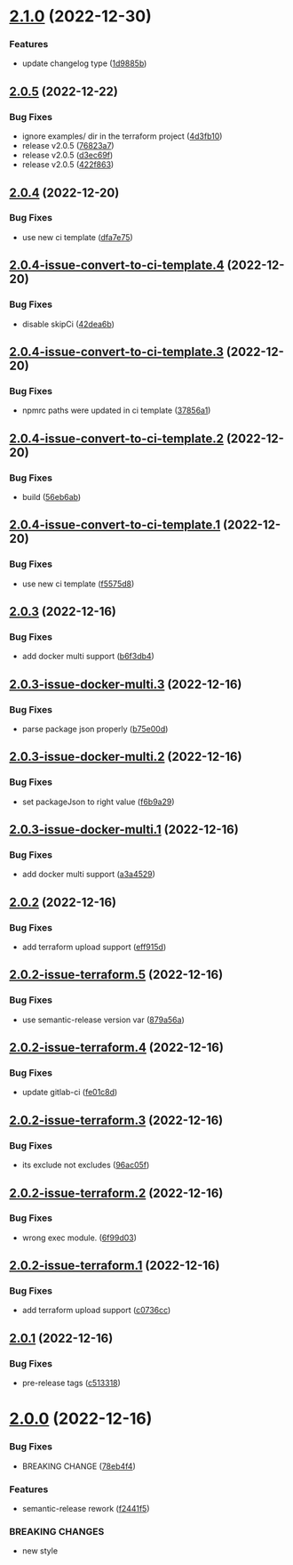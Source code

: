 # [2.1.0](https://gitlab.com/beepbeepgo/public/libraries/npm/nodejs-semantic-release-config/compare/2.0.5...2.1.0) (2022-12-30)


### Features

* update changelog type ([1d9885b](https://gitlab.com/beepbeepgo/public/libraries/npm/nodejs-semantic-release-config/commit/1d9885bf0274bd272344fa12edc096845057ce93))

## [2.0.5](https://gitlab.com/beepbeepgo/public/libraries/npm/nodejs-semantic-release-config/compare/2.0.4...2.0.5) (2022-12-22)


### Bug Fixes

* ignore examples/ dir in the terraform project ([4d3fb10](https://gitlab.com/beepbeepgo/public/libraries/npm/nodejs-semantic-release-config/commit/4d3fb10ed2d57028502c320f605c49f824d255e0))
* release v2.0.5 ([76823a7](https://gitlab.com/beepbeepgo/public/libraries/npm/nodejs-semantic-release-config/commit/76823a750a72b9178fd5297b109fc8b62f68a192))
* release v2.0.5 ([d3ec69f](https://gitlab.com/beepbeepgo/public/libraries/npm/nodejs-semantic-release-config/commit/d3ec69f398e9729cf289931c4c0c63c1dcbb31fd))
* release v2.0.5 ([422f863](https://gitlab.com/beepbeepgo/public/libraries/npm/nodejs-semantic-release-config/commit/422f863e72d19e798cdd2984eb35bd6caaeb0dc1))

## [2.0.4](https://gitlab.com/beepbeepgo/public/libraries/npm/nodejs-semantic-release-config/compare/2.0.3...2.0.4) (2022-12-20)


### Bug Fixes

* use new ci template ([dfa7e75](https://gitlab.com/beepbeepgo/public/libraries/npm/nodejs-semantic-release-config/commit/dfa7e757f1341f3158145c43f270187ec9645896))

## [2.0.4-issue-convert-to-ci-template.4](https://gitlab.com/beepbeepgo/public/libraries/npm/nodejs-semantic-release-config/compare/2.0.4-issue-convert-to-ci-template.3...2.0.4-issue-convert-to-ci-template.4) (2022-12-20)


### Bug Fixes

* disable skipCi ([42dea6b](https://gitlab.com/beepbeepgo/public/libraries/npm/nodejs-semantic-release-config/commit/42dea6b183f7ca0eadd776911e60bedd1891b044))

## [2.0.4-issue-convert-to-ci-template.3](https://gitlab.com/beepbeepgo/public/libraries/npm/nodejs-semantic-release-config/compare/2.0.4-issue-convert-to-ci-template.2...2.0.4-issue-convert-to-ci-template.3) (2022-12-20)


### Bug Fixes

* npmrc paths were updated in ci template ([37856a1](https://gitlab.com/beepbeepgo/public/libraries/npm/nodejs-semantic-release-config/commit/37856a1ad860eff18f0cc8bba84a4d546feea0c7))

## [2.0.4-issue-convert-to-ci-template.2](https://gitlab.com/beepbeepgo/public/libraries/npm/nodejs-semantic-release-config/compare/2.0.4-issue-convert-to-ci-template.1...2.0.4-issue-convert-to-ci-template.2) (2022-12-20)


### Bug Fixes

* build ([56eb6ab](https://gitlab.com/beepbeepgo/public/libraries/npm/nodejs-semantic-release-config/commit/56eb6abf1e8115f96e4f77774af50ecb5de416d6))

## [2.0.4-issue-convert-to-ci-template.1](https://gitlab.com/beepbeepgo/public/libraries/npm/nodejs-semantic-release-config/compare/2.0.3...2.0.4-issue-convert-to-ci-template.1) (2022-12-20)


### Bug Fixes

* use new ci template ([f5575d8](https://gitlab.com/beepbeepgo/public/libraries/npm/nodejs-semantic-release-config/commit/f5575d852e67393fe862a859accbba1f14724ae3))

## [2.0.3](https://gitlab.com/beepbeepgo/public/libraries/npm/nodejs-semantic-release-config/compare/2.0.2...2.0.3) (2022-12-16)


### Bug Fixes

* add docker multi support ([b6f3db4](https://gitlab.com/beepbeepgo/public/libraries/npm/nodejs-semantic-release-config/commit/b6f3db4c22b83338af596c7868f4e015c460b650))

## [2.0.3-issue-docker-multi.3](https://gitlab.com/beepbeepgo/public/libraries/npm/nodejs-semantic-release-config/compare/2.0.3-issue-docker-multi.2...2.0.3-issue-docker-multi.3) (2022-12-16)


### Bug Fixes

* parse package json properly ([b75e00d](https://gitlab.com/beepbeepgo/public/libraries/npm/nodejs-semantic-release-config/commit/b75e00d355b456ba41d6df94a9da522762c88059))

## [2.0.3-issue-docker-multi.2](https://gitlab.com/beepbeepgo/public/libraries/npm/nodejs-semantic-release-config/compare/2.0.3-issue-docker-multi.1...2.0.3-issue-docker-multi.2) (2022-12-16)


### Bug Fixes

* set packageJson to right value ([f6b9a29](https://gitlab.com/beepbeepgo/public/libraries/npm/nodejs-semantic-release-config/commit/f6b9a29c51606e03671a6a19367ac0b4ff8f0f23))

## [2.0.3-issue-docker-multi.1](https://gitlab.com/beepbeepgo/public/libraries/npm/nodejs-semantic-release-config/compare/2.0.2...2.0.3-issue-docker-multi.1) (2022-12-16)


### Bug Fixes

* add docker multi support ([a3a4529](https://gitlab.com/beepbeepgo/public/libraries/npm/nodejs-semantic-release-config/commit/a3a4529f6d16d343e1d6fb7fe5c3bd1ba0d3c714))

## [2.0.2](https://gitlab.com/beepbeepgo/public/libraries/npm/nodejs-semantic-release-config/compare/2.0.1...2.0.2) (2022-12-16)


### Bug Fixes

* add terraform upload support ([eff915d](https://gitlab.com/beepbeepgo/public/libraries/npm/nodejs-semantic-release-config/commit/eff915d744c90529a02c891d8697d30f59750dc9))

## [2.0.2-issue-terraform.5](https://gitlab.com/beepbeepgo/public/libraries/npm/nodejs-semantic-release-config/compare/2.0.2-issue-terraform.4...2.0.2-issue-terraform.5) (2022-12-16)


### Bug Fixes

* use semantic-release version var ([879a56a](https://gitlab.com/beepbeepgo/public/libraries/npm/nodejs-semantic-release-config/commit/879a56a8e049a0749edb7247d3d75d9c5170e813))

## [2.0.2-issue-terraform.4](https://gitlab.com/beepbeepgo/public/libraries/npm/nodejs-semantic-release-config/compare/2.0.2-issue-terraform.3...2.0.2-issue-terraform.4) (2022-12-16)


### Bug Fixes

* update gitlab-ci ([fe01c8d](https://gitlab.com/beepbeepgo/public/libraries/npm/nodejs-semantic-release-config/commit/fe01c8d680e5ebcdf3ed2de677e2554667ec6ef4))

## [2.0.2-issue-terraform.3](https://gitlab.com/beepbeepgo/public/libraries/npm/nodejs-semantic-release-config/compare/2.0.2-issue-terraform.2...2.0.2-issue-terraform.3) (2022-12-16)


### Bug Fixes

* its exclude not excludes ([96ac05f](https://gitlab.com/beepbeepgo/public/libraries/npm/nodejs-semantic-release-config/commit/96ac05f20c44c908c47a13b52feb0cce88866f9e))

## [2.0.2-issue-terraform.2](https://gitlab.com/beepbeepgo/public/libraries/npm/nodejs-semantic-release-config/compare/2.0.2-issue-terraform.1...2.0.2-issue-terraform.2) (2022-12-16)


### Bug Fixes

* wrong exec module. ([6f99d03](https://gitlab.com/beepbeepgo/public/libraries/npm/nodejs-semantic-release-config/commit/6f99d0333a7d251ed43d0b16b91ee5f39be2f2b2))

## [2.0.2-issue-terraform.1](https://gitlab.com/beepbeepgo/public/libraries/npm/nodejs-semantic-release-config/compare/2.0.1...2.0.2-issue-terraform.1) (2022-12-16)


### Bug Fixes

* add terraform upload support ([c0736cc](https://gitlab.com/beepbeepgo/public/libraries/npm/nodejs-semantic-release-config/commit/c0736cc7589810aa00475eab5746b99949682ba5))

## [2.0.1](https://gitlab.com/beepbeepgo/public/libraries/npm/nodejs-semantic-release-config/compare/2.0.0...2.0.1) (2022-12-16)


### Bug Fixes

* pre-release tags ([c513318](https://gitlab.com/beepbeepgo/public/libraries/npm/nodejs-semantic-release-config/commit/c5133180710ef14e750262cd51256b45211de156))

# [2.0.0](https://gitlab.com/beepbeepgo/public/libraries/npm/nodejs-semantic-release-config/compare/1.0.5...2.0.0) (2022-12-16)


### Bug Fixes

* BREAKING CHANGE ([78eb4f4](https://gitlab.com/beepbeepgo/public/libraries/npm/nodejs-semantic-release-config/commit/78eb4f4c81f026406acf5795eae94fefd34bce0c))


### Features

* semantic-release rework ([f2441f5](https://gitlab.com/beepbeepgo/public/libraries/npm/nodejs-semantic-release-config/commit/f2441f51139cffee2bad876b24561b9472ab031c))


### BREAKING CHANGES

* new style
